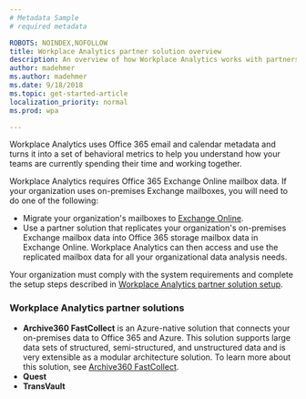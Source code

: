 ```yaml
---
# Metadata Sample
# required metadata

ROBOTS: NOINDEX,NOFOLLOW
title: Workplace Analytics partner solution overview
description: An overview of how Workplace Analytics works with partners to access and analyze on-premises Exchange mailbox data. 
author: madehmer
ms.author: madehmer
ms.date: 9/18/2018
ms.topic: get-started-article
localization_priority: normal 
ms.prod: wpa

---
```


Workplace Analytics uses Office 365 email and calendar metadata and turns it into a set of behavioral metrics to help you understand how your teams are currently spending their time and working together.

Workplace Analytics requires Office 365 Exchange Online mailbox data. If your organization uses on-premises Exchange mailboxes, you will need to do one of the following:

* Migrate your organization's mailboxes to [Exchange Online](https://docs.microsoft.com/Exchange/exchange-online).
* Use a partner solution that replicates your organization's on-premises Exchange mailbox data into Office 365 storage mailbox data in Exchange Online. Workplace Analytics can then access and use the replicated mailbox data for all your organizational data analysis needs.

Your organization must comply with the system requirements and complete the setup steps described in [Workplace Analytics partner solution setup](./partner-setup.md).

### Workplace Analytics partner solutions

* **Archive360 FastCollect** is an Azure-native solution that connects your on-premises data to Office 365 and Azure. This solution supports large data sets of structured, semi-structured, and unstructured data and is very extensible as a modular architecture solution. To learn more about this solution, see [Archive360 FastCollect](https://www.archive360.com/products/fastcollect-for-archives/).
* **Quest** 
* **TransVault**
